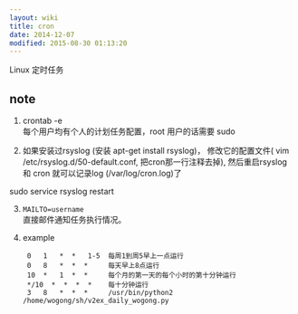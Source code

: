 ```yaml
---
layout: wiki
title: cron
date: 2014-12-07
modified: 2015-08-30 01:13:20
---
```


Linux 定时任务

## note
1. crontab -e  
每个用户均有个人的计划任务配置，root 用户的话需要 sudo

2. 如果安装过rsyslog (安装 apt-get install rsyslog)，
修改它的配置文件( vim /etc/rsyslog.d/50-default.conf, 把cron那一行注释去掉), 然后重启rsyslog 和 cron 就可以记录log (/var/log/cron.log)了

sudo service rsyslog restart

3. `MAILTO=username`  
直接邮件通知任务执行情况。

4. example 

        0   1   *  *   1-5  每周1到周5早上一点运行
        0   8   *  *  *     每天早上8点运行
        10  *   1  *  *     每个月的第一天的每个小时的第十分钟运行
        */10  *  *  *  *    每十分钟运行
        3   8   *  *  *     /usr/bin/python2 /home/wogong/sh/v2ex_daily_wogong.py
